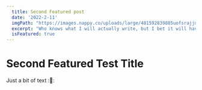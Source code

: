 ```yaml
---
  title: Second Featured post
  date: '2022-2-11'
  imgPath: "https://images.nappy.co/uploads/large/481592839885uofsrajjmfok8ng9pzs4wtffepl9fywgzhnzyoidyhjbahkvi0opxpdv7sfpalilyujd1ekop0lcfsa4b0unsshjmuasdvmf9sv6.jpg?auto=format&fm=jpg&w=1280&q=75"
  excerpt: "Who knows what I will actually write, but I bet it will have words and punctuation!"
  isFeatured: true
---
```


# Second Featured Test Title

Just a bit of text ::shrug::